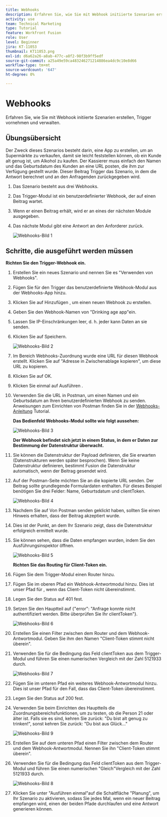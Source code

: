 ```yaml
---
title: Webhooks
description: Erfahren Sie, wie Sie mit Webhook initiierte Szenarien erstellen, Trigger vornehmen und verwalten.
activity: use
team: Technical Marketing
type: Tutorial
feature: Workfront Fusion
role: User
level: Beginner
jira: KT-11053
thumbnail: KT11053.png
exl-id: d6a62a26-a8ab-477c-a8f2-98f3b9ff5edf
source-git-commit: a25a49e59ca483246271214886ea4dc9c10e8d66
workflow-type: tm+mt
source-wordcount: '647'
ht-degree: 0%

---
```


# Webhooks

Erfahren Sie, wie Sie mit Webhook initiierte Szenarien erstellen, Trigger vornehmen und verwalten.

## Übungsübersicht

Der Zweck dieses Szenarios besteht darin, eine App zu erstellen, um an Supermärkte zu verkaufen, damit sie leicht feststellen können, ob ein Kunde alt genug ist, um Alkohol zu kaufen. Der Kassierer muss einfach den Namen und das Geburtsdatum des Kunden an eine URL posten, die ihm zur Verfügung gestellt wurde. Dieser Beitrag Trigger das Szenario, in dem die Antwort berechnet und an den Anfragenden zurückgegeben wird.

1. Das Szenario besteht aus drei Webhooks.
1. Das Trigger-Modul ist ein benutzerdefinierter Webhook, der auf einen Beitrag wartet.
1. Wenn er einen Beitrag erhält, wird er an eines der nächsten Module ausgegeben.
1. Das nächste Modul gibt eine Antwort an den Anforderer zurück.

   ![Webhooks-Bild 1](../12-exercises/assets/webhooks-walkthrough-1.png)

## Schritte, die ausgeführt werden müssen

**Richten Sie den Trigger-Webhook ein.**

1. Erstellen Sie ein neues Szenario und nennen Sie es &quot;Verwenden von Webhooks&quot;.
1. Fügen Sie für den Trigger das benutzerdefinierte Webhook-Modul aus der Webhooks-App hinzu.
1. Klicken Sie auf Hinzufügen , um einen neuen Webhook zu erstellen.
1. Geben Sie den Webhook-Namen von &quot;Drinking age app&quot;ein.
1. Lassen Sie IP-Einschränkungen leer, d. h. jeder kann Daten an sie senden.
1. Klicken Sie auf Speichern.


   ![Webhooks-Bild 2](../12-exercises/assets/webhooks-walkthrough-2.png)

1. Im Bereich Webhooks-Zuordnung wurde eine URL für diesen Webhook erstellt. Klicken Sie auf &quot;Adresse in Zwischenablage kopieren&quot;, um diese URL zu kopieren.
1. Klicken Sie auf OK.
1. Klicken Sie einmal auf Ausführen .
1. Verwenden Sie die URL in Postman, um einen Namen und ein Geburtsdatum an Ihren benutzerdefinierten Webhook zu senden. Anweisungen zum Einrichten von Postman finden Sie in der [Webhooks-Anleitung](https://experienceleague.adobe.com/docs/workfront-learn/tutorials-workfront/fusion/beyond-basic-modules/webhooks-walkthrough.html?lang=en) Tutorial.

   **Das Bedienfeld Webhooks-Modul sollte wie folgt aussehen:**

   ![Webhooks-Bild 3](../12-exercises/assets/webhooks-walkthrough-3.png)

   **Der Webhook befindet sich jetzt in einem Status, in dem er Daten zur Bestimmung der Datenstruktur überwacht.**

1. Sie können die Datenstruktur der Payload definieren, die Sie erwarten (Datenstrukturen werden später besprochen). Wenn Sie keine Datenstruktur definieren, bestimmt Fusion die Datenstruktur automatisch, wenn der Beitrag gesendet wird.
1. Auf der Postman-Seite möchten Sie an die kopierte URL senden. Der Beitrag sollte grundlegende Formulardaten enthalten. Für dieses Beispiel benötigen Sie drei Felder: Name, Geburtsdatum und clientToken.

   ![Webhooks-Bild 4](../12-exercises/assets/webhooks-walkthrough-4.png)

1. Nachdem Sie auf Von Postman senden geklickt haben, sollten Sie einen Hinweis erhalten, dass der Beitrag akzeptiert wurde.
1. Dies ist der Punkt, an dem Ihr Szenario zeigt, dass die Datenstruktur erfolgreich ermittelt wurde.
1. Sie können sehen, dass die Daten empfangen wurden, indem Sie den Ausführungsinspektor öffnen.

   ![Webhooks-Bild 5](../12-exercises/assets/webhooks-walkthrough-5.png)

   **Richten Sie das Routing für Client-Token ein.**

1. Fügen Sie dem Trigger-Modul einen Router hinzu.
1. Fügen Sie im oberen Pfad ein Webhook-Antwortmodul hinzu. Dies ist unser Pfad für , wenn das Client-Token nicht übereinstimmt.
1. Legen Sie den Status auf 401 fest.
1. Setzen Sie den Hauptteil auf {&quot;error&quot;: &quot;Anfrage konnte nicht authentifiziert werden. Bitte überprüfen Sie Ihr clientToken&quot;}.

   ![Webhooks-Bild 6](../12-exercises/assets/webhooks-walkthrough-6.png)

1. Erstellen Sie einen Filter zwischen dem Router und dem Webhook-Antwortmodul. Geben Sie ihm den Namen &quot;Client-Token stimmt nicht überein&quot;.
1. Verwenden Sie für die Bedingung das Feld clientToken aus dem Trigger-Modul und führen Sie einen numerischen Vergleich mit der Zahl 5121933 durch.

   ![Webhooks-Bild 7](../12-exercises/assets/webhooks-walkthrough-7.png)

1. Fügen Sie im unteren Pfad ein weiteres Webhook-Antwortmodul hinzu. Dies ist unser Pfad für den Fall, dass das Client-Token übereinstimmt.
1. Legen Sie den Status auf 200 fest.
1. Verwenden Sie beim Einrichten des Hauptteils die Zuordnungsbereichsfunktionen, um zu testen, ob die Person 21 oder älter ist. Falls sie es sind, kehren Sie zurück: &quot;Du bist alt genug zu trinken!&quot;, sonst kehren Sie zurück: &quot;Du bist aus Glück...&quot;

   ![Webhooks-Bild 9](../12-exercises/assets/webhooks-walkthrough-9.png)

1. Erstellen Sie auf dem unteren Pfad einen Filter zwischen dem Router und dem Webhook-Antwortmodul. Nennen Sie ihn &quot;Client-Token stimmt überein&quot;.
1. Verwenden Sie für die Bedingung das Feld clientToken aus dem Trigger-Modul und führen Sie einen numerischen &quot;Gleich&quot;Vergleich mit der Zahl 5121933 durch.


   ![Webhooks-Bild 8](../12-exercises/assets/webhooks-walkthrough-8.png)

1. Klicken Sie unter &quot;Ausführen einmal&quot;auf die Schaltfläche &quot;Planung&quot;, um Ihr Szenario zu aktivieren, sodass Sie jedes Mal, wenn ein neuer Beitrag empfangen wird, einen der beiden Pfade durchlaufen und eine Antwort generieren können.
